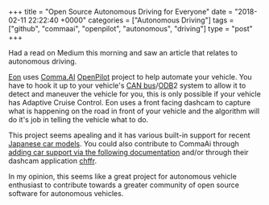 +++
title = "Open Source Autonomous Driving for Everyone"
date = "2018-02-11 22:22:40 +0000"
categories = ["Autonomous Driving"]
tags = ["github", "commaai", "openpilot", "autonomous", "driving"]
type = "post"
+++

Had a read on Medium this morning and saw an article that relates to autonomous driving.

[Eon](https://medium.com/@comma_ai/announcing-the-eon-dashcam-devkit-166116eea497) uses [Comma.AI](https://comma.ai/) [OpenPilot](https://github.com/commaai/openpilot) project to help automate your vehicle. You have to hook it up to your vehicle's [CAN bus](https://en.wikipedia.org/wiki/CAN_bus)/[ODB](https://en.wikipedia.org/wiki/On-board_diagnostics)2 system to allow it to detect and maneuver the vehicle for you, this is only possible if your vehicle has Adaptive Cruise Control. Eon uses a front facing dashcam to capture what is happening on the road in front of your vehicle and the algorithm will do it's job in telling the vehicle what to do.

This project seems apealing and it has various built-in support for recent [Japanese car models](https://github.com/commaai/openpilot#supported-cars). You could also contribute to CommaAi through [adding car support via the following documentation](https://medium.com/@comma_ai/openpilot-port-guide-for-toyota-models-e5467f4b5fe6) and/or through their dashcam application [chffr](http://chffr.comma.ai/).

In my opinion, this seems like a great project for autonomous vehicle enthusiast to contribute towards a greater community of open source software for autonomous vehicles.
